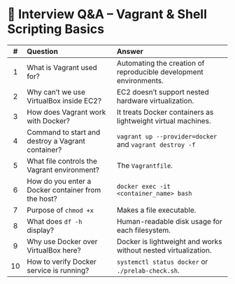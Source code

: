 # 💬 Interview Q&A – Vagrant & Shell Scripting Basics

| # | Question | Answer |
|:-:|:----------|:-------|
| 1 | What is Vagrant used for? | Automating the creation of reproducible development environments. |
| 2 | Why can’t we use VirtualBox inside EC2? | EC2 doesn’t support nested hardware virtualization. |
| 3 | How does Vagrant work with Docker? | It treats Docker containers as lightweight virtual machines. |
| 4 | Command to start and destroy a Vagrant container? | `vagrant up --provider=docker` and `vagrant destroy -f` |
| 5 | What file controls the Vagrant environment? | The `Vagrantfile`. |
| 6 | How do you enter a Docker container from the host? | `docker exec -it <container_name> bash` |
| 7 | Purpose of `chmod +x` | Makes a file executable. |
| 8 | What does `df -h` display? | Human-readable disk usage for each filesystem. |
| 9 | Why use Docker over VirtualBox here? | Docker is lightweight and works without nested virtualization. |
| 10 | How to verify Docker service is running? | `systemctl status docker` or `./prelab-check.sh`. |
